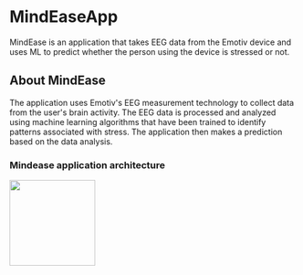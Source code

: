 # MindEaseApp
MindEase is an application that takes EEG data from the Emotiv device and uses ML to predict whether the person using the device is stressed or not.

## About MindEase
The application uses Emotiv's EEG measurement technology to collect data from the user's brain activity. The EEG data is processed and analyzed using machine learning algorithms that have been trained to identify patterns associated with stress. The application then makes a prediction based on the data analysis.

### Mindease application architecture

<div>
  <img src="" width="150">
</div>
